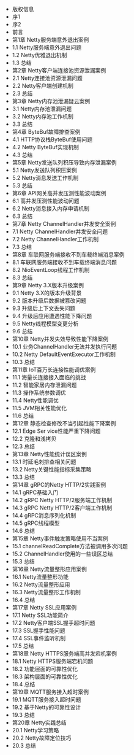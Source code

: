 <ul class="readerCatalog_list"><li class="chapterItem chapterItem_current"><div class="chapterItem_link chapterItem_level1"><span class="chapterItem_text">版权信息</span><!----></div></li><li class="chapterItem"><div class="chapterItem_link chapterItem_level1"><span class="chapterItem_text">序1</span><!----></div></li><li class="chapterItem"><div class="chapterItem_link chapterItem_level1"><span class="chapterItem_text">序2</span><!----></div></li><li class="chapterItem"><div class="chapterItem_link chapterItem_level1"><span class="chapterItem_text">前言</span><!----></div></li><li class="chapterItem"><div class="chapterItem_link chapterItem_level1"><span class="chapterItem_text">第1章 Netty服务端意外退出案例</span><!----></div></li><li class="chapterItem"><div class="chapterItem_link chapterItem_level2"><span class="chapterItem_text">1.1 Netty服务端意外退出问题</span><!----></div></li><li class="chapterItem"><div class="chapterItem_link chapterItem_level2"><span class="chapterItem_text">1.2 Netty优雅退出机制</span><!----></div></li><li class="chapterItem"><div class="chapterItem_link chapterItem_level2"><span class="chapterItem_text">1.3 总结</span><!----></div></li><li class="chapterItem"><div class="chapterItem_link chapterItem_level1"><span class="chapterItem_text">第2章 Netty客户端连接池资源泄漏案例</span><!----></div></li><li class="chapterItem"><div class="chapterItem_link chapterItem_level2"><span class="chapterItem_text">2.1 Netty连接池资源泄漏问题</span><!----></div></li><li class="chapterItem"><div class="chapterItem_link chapterItem_level2"><span class="chapterItem_text">2.2 Netty客户端创建机制</span><!----></div></li><li class="chapterItem"><div class="chapterItem_link chapterItem_level2"><span class="chapterItem_text">2.3 总结</span><!----></div></li><li class="chapterItem"><div class="chapterItem_link chapterItem_level1"><span class="chapterItem_text">第3章 Netty内存池泄漏疑云案例</span><!----></div></li><li class="chapterItem"><div class="chapterItem_link chapterItem_level2"><span class="chapterItem_text">3.1 Netty内存池泄漏问题</span><!----></div></li><li class="chapterItem"><div class="chapterItem_link chapterItem_level2"><span class="chapterItem_text">3.2 Netty内存池工作机制</span><!----></div></li><li class="chapterItem"><div class="chapterItem_link chapterItem_level2"><span class="chapterItem_text">3.3 总结</span><!----></div></li><li class="chapterItem"><div class="chapterItem_link chapterItem_level1"><span class="chapterItem_text">第4章 ByteBuf故障排查案例</span><!----></div></li><li class="chapterItem"><div class="chapterItem_link chapterItem_level2"><span class="chapterItem_text">4.1 HTTP协议栈ByteBuf使用问题</span><!----></div></li><li class="chapterItem"><div class="chapterItem_link chapterItem_level2"><span class="chapterItem_text">4.2 Netty ByteBuf实现机制</span><!----></div></li><li class="chapterItem"><div class="chapterItem_link chapterItem_level2"><span class="chapterItem_text">4.3 总结</span><!----></div></li><li class="chapterItem"><div class="chapterItem_link chapterItem_level1"><span class="chapterItem_text">第5章 Netty发送队列积压导致内存泄漏案例</span><!----></div></li><li class="chapterItem"><div class="chapterItem_link chapterItem_level2"><span class="chapterItem_text">5.1 Netty发送队列积压案例</span><!----></div></li><li class="chapterItem"><div class="chapterItem_link chapterItem_level2"><span class="chapterItem_text">5.2 Netty消息发送工作机制</span><!----></div></li><li class="chapterItem"><div class="chapterItem_link chapterItem_level2"><span class="chapterItem_text">5.3 总结</span><!----></div></li><li class="chapterItem"><div class="chapterItem_link chapterItem_level1"><span class="chapterItem_text">第6章 API网关高并发压测性能波动案例</span><!----></div></li><li class="chapterItem"><div class="chapterItem_link chapterItem_level2"><span class="chapterItem_text">6.1 高并发压测性能波动问题</span><!----></div></li><li class="chapterItem"><div class="chapterItem_link chapterItem_level2"><span class="chapterItem_text">6.2 Netty消息接入内存申请机制</span><!----></div></li><li class="chapterItem"><div class="chapterItem_link chapterItem_level2"><span class="chapterItem_text">6.3 总结</span><!----></div></li><li class="chapterItem"><div class="chapterItem_link chapterItem_level1"><span class="chapterItem_text">第7章 Netty ChannelHandler并发安全案例</span><!----></div></li><li class="chapterItem"><div class="chapterItem_link chapterItem_level2"><span class="chapterItem_text">7.1 Netty ChannelHandler并发安全问题</span><!----></div></li><li class="chapterItem"><div class="chapterItem_link chapterItem_level2"><span class="chapterItem_text">7.2 Netty ChannelHandler工作机制</span><!----></div></li><li class="chapterItem"><div class="chapterItem_link chapterItem_level2"><span class="chapterItem_text">7.3 总结</span><!----></div></li><li class="chapterItem"><div class="chapterItem_link chapterItem_level1"><span class="chapterItem_text">第8章 车联网服务端接收不到车载终端消息案例</span><!----></div></li><li class="chapterItem"><div class="chapterItem_link chapterItem_level2"><span class="chapterItem_text">8.1 车联网服务端接收不到车载终端消息问题</span><!----></div></li><li class="chapterItem"><div class="chapterItem_link chapterItem_level2"><span class="chapterItem_text">8.2 NioEventLoop线程工作机制</span><!----></div></li><li class="chapterItem"><div class="chapterItem_link chapterItem_level2"><span class="chapterItem_text">8.3 总结</span><!----></div></li><li class="chapterItem"><div class="chapterItem_link chapterItem_level1"><span class="chapterItem_text">第9章 Netty 3.X版本升级案例</span><!----></div></li><li class="chapterItem"><div class="chapterItem_link chapterItem_level2"><span class="chapterItem_text">9.1 Netty 3.X的版本升级背景</span><!----></div></li><li class="chapterItem"><div class="chapterItem_link chapterItem_level2"><span class="chapterItem_text">9.2 版本升级后数据被篡改问题</span><!----></div></li><li class="chapterItem"><div class="chapterItem_link chapterItem_level2"><span class="chapterItem_text">9.3 升级后上下文丢失问题</span><!----></div></li><li class="chapterItem"><div class="chapterItem_link chapterItem_level2"><span class="chapterItem_text">9.4 升级后应用遭遇性能下降问题</span><!----></div></li><li class="chapterItem"><div class="chapterItem_link chapterItem_level2"><span class="chapterItem_text">9.5 Netty线程模型变更分析</span><!----></div></li><li class="chapterItem"><div class="chapterItem_link chapterItem_level2"><span class="chapterItem_text">9.6 总结</span><!----></div></li><li class="chapterItem"><div class="chapterItem_link chapterItem_level1"><span class="chapterItem_text">第10章 Netty并发失效导致性能下降案例</span><!----></div></li><li class="chapterItem"><div class="chapterItem_link chapterItem_level2"><span class="chapterItem_text">10.1 业务ChannelHandler无法并发执行问题</span><!----></div></li><li class="chapterItem"><div class="chapterItem_link chapterItem_level2"><span class="chapterItem_text">10.2 Netty DefaultEventExecutor工作机制</span><!----></div></li><li class="chapterItem"><div class="chapterItem_link chapterItem_level2"><span class="chapterItem_text">10.3 总结</span><!----></div></li><li class="chapterItem"><div class="chapterItem_link chapterItem_level1"><span class="chapterItem_text">第11章 IoT百万长连接性能调优案例</span><!----></div></li><li class="chapterItem"><div class="chapterItem_link chapterItem_level2"><span class="chapterItem_text">11.1 海量长连接接入面临的挑战</span><!----></div></li><li class="chapterItem"><div class="chapterItem_link chapterItem_level2"><span class="chapterItem_text">11.2 智能家居内存泄漏问题</span><!----></div></li><li class="chapterItem"><div class="chapterItem_link chapterItem_level2"><span class="chapterItem_text">11.3 操作系统参数调优</span><!----></div></li><li class="chapterItem"><div class="chapterItem_link chapterItem_level2"><span class="chapterItem_text">11.4 Netty性能调优</span><!----></div></li><li class="chapterItem"><div class="chapterItem_link chapterItem_level2"><span class="chapterItem_text">11.5 JVM相关性能优化</span><!----></div></li><li class="chapterItem"><div class="chapterItem_link chapterItem_level2"><span class="chapterItem_text">11.6 总结</span><!----></div></li><li class="chapterItem"><div class="chapterItem_link chapterItem_level1"><span class="chapterItem_text">第12章 静态检查修改不当引起性能下降案例</span><!----></div></li><li class="chapterItem"><div class="chapterItem_link chapterItem_level2"><span class="chapterItem_text">12.1 Edge Ser vice性能严重下降问题</span><!----></div></li><li class="chapterItem"><div class="chapterItem_link chapterItem_level2"><span class="chapterItem_text">12.2 克隆和浅拷贝</span><!----></div></li><li class="chapterItem"><div class="chapterItem_link chapterItem_level2"><span class="chapterItem_text">12.3 总结</span><!----></div></li><li class="chapterItem"><div class="chapterItem_link chapterItem_level1"><span class="chapterItem_text">第13章 Netty性能统计误区案例</span><!----></div></li><li class="chapterItem"><div class="chapterItem_link chapterItem_level2"><span class="chapterItem_text">13.1 时延毛刺排查相关问题</span><!----></div></li><li class="chapterItem"><div class="chapterItem_link chapterItem_level2"><span class="chapterItem_text">13.2 Netty关键性能指标采集策略</span><!----></div></li><li class="chapterItem"><div class="chapterItem_link chapterItem_level2"><span class="chapterItem_text">13.3 总结</span><!----></div></li><li class="chapterItem"><div class="chapterItem_link chapterItem_level1"><span class="chapterItem_text">第14章 gRPC的Netty HTTP/2实践案例</span><!----></div></li><li class="chapterItem"><div class="chapterItem_link chapterItem_level2"><span class="chapterItem_text">14.1 gRPC基础入门</span><!----></div></li><li class="chapterItem"><div class="chapterItem_link chapterItem_level2"><span class="chapterItem_text">14.2 gRPC Netty HTTP/2服务端工作机制</span><!----></div></li><li class="chapterItem"><div class="chapterItem_link chapterItem_level2"><span class="chapterItem_text">14.3 gRPC Netty HTTP/2客户端工作机制</span><!----></div></li><li class="chapterItem"><div class="chapterItem_link chapterItem_level2"><span class="chapterItem_text">14.4 gRPC消息序列化机制</span><!----></div></li><li class="chapterItem"><div class="chapterItem_link chapterItem_level2"><span class="chapterItem_text">14.5 gRPC线程模型</span><!----></div></li><li class="chapterItem"><div class="chapterItem_link chapterItem_level2"><span class="chapterItem_text">14.6 总结</span><!----></div></li><li class="chapterItem"><div class="chapterItem_link chapterItem_level1"><span class="chapterItem_text">第15章 Netty事件触发策略使用不当案例</span><!----></div></li><li class="chapterItem"><div class="chapterItem_link chapterItem_level2"><span class="chapterItem_text">15.1 channelReadComplete方法被调用多次问题</span><!----></div></li><li class="chapterItem"><div class="chapterItem_link chapterItem_level2"><span class="chapterItem_text">15.2 ChannelHandler使用的一些误区总结</span><!----></div></li><li class="chapterItem"><div class="chapterItem_link chapterItem_level2"><span class="chapterItem_text">15.3 总结</span><!----></div></li><li class="chapterItem"><div class="chapterItem_link chapterItem_level1"><span class="chapterItem_text">第16章 Netty流量整形应用案例</span><!----></div></li><li class="chapterItem"><div class="chapterItem_link chapterItem_level2"><span class="chapterItem_text">16.1 Netty流量整形功能</span><!----></div></li><li class="chapterItem"><div class="chapterItem_link chapterItem_level2"><span class="chapterItem_text">16.2 Netty流量整形应用</span><!----></div></li><li class="chapterItem"><div class="chapterItem_link chapterItem_level2"><span class="chapterItem_text">16.3 Netty流量整形工作机制</span><!----></div></li><li class="chapterItem"><div class="chapterItem_link chapterItem_level2"><span class="chapterItem_text">16.4 总结</span><!----></div></li><li class="chapterItem"><div class="chapterItem_link chapterItem_level1"><span class="chapterItem_text">第17章 Netty SSL应用案例</span><!----></div></li><li class="chapterItem"><div class="chapterItem_link chapterItem_level2"><span class="chapterItem_text">17.1 Netty SSL功能简介</span><!----></div></li><li class="chapterItem"><div class="chapterItem_link chapterItem_level2"><span class="chapterItem_text">17.2 Netty客户端SSL握手超时问题</span><!----></div></li><li class="chapterItem"><div class="chapterItem_link chapterItem_level2"><span class="chapterItem_text">17.3 SSL握手性能问题</span><!----></div></li><li class="chapterItem"><div class="chapterItem_link chapterItem_level2"><span class="chapterItem_text">17.4 SSL事件监听机制</span><!----></div></li><li class="chapterItem"><div class="chapterItem_link chapterItem_level2"><span class="chapterItem_text">17.5 总结</span><!----></div></li><li class="chapterItem"><div class="chapterItem_link chapterItem_level1"><span class="chapterItem_text">第18章 Netty HTTPS服务端高并发宕机案例</span><!----></div></li><li class="chapterItem"><div class="chapterItem_link chapterItem_level2"><span class="chapterItem_text">18.1 Netty HTTPS服务端宕机问题</span><!----></div></li><li class="chapterItem"><div class="chapterItem_link chapterItem_level2"><span class="chapterItem_text">18.2 功能层面的可靠性优化</span><!----></div></li><li class="chapterItem"><div class="chapterItem_link chapterItem_level2"><span class="chapterItem_text">18.3 架构层面的可靠性优化</span><!----></div></li><li class="chapterItem"><div class="chapterItem_link chapterItem_level2"><span class="chapterItem_text">18.4 总结</span><!----></div></li><li class="chapterItem"><div class="chapterItem_link chapterItem_level1"><span class="chapterItem_text">第19章 MQTT服务接入超时案例</span><!----></div></li><li class="chapterItem"><div class="chapterItem_link chapterItem_level2"><span class="chapterItem_text">19.1 MQTT服务接入超时问题</span><!----></div></li><li class="chapterItem"><div class="chapterItem_link chapterItem_level2"><span class="chapterItem_text">19.2 基于Netty的可靠性设计</span><!----></div></li><li class="chapterItem"><div class="chapterItem_link chapterItem_level2"><span class="chapterItem_text">19.3 总结</span><!----></div></li><li class="chapterItem"><div class="chapterItem_link chapterItem_level1"><span class="chapterItem_text">第20章 Netty实践总结</span><!----></div></li><li class="chapterItem"><div class="chapterItem_link chapterItem_level2"><span class="chapterItem_text">20.1 Netty学习策略</span><!----></div></li><li class="chapterItem"><div class="chapterItem_link chapterItem_level2"><span class="chapterItem_text">20.2 Netty故障定位技巧</span><!----></div></li><li class="chapterItem"><div class="chapterItem_link chapterItem_level2"><span class="chapterItem_text">20.3 总结</span><!----></div></li></ul>